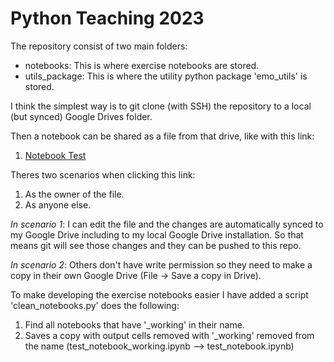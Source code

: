 # Python Teaching 2023

The repository consist of two main folders: 

- notebooks: This is where exercise notebooks are stored. 
- utils_package: This is where the utility python package 'emo_utils' is stored. 

I think the simplest way is to git clone (with SSH) the repository to a local (but synced) Google Drives folder. 

Then a notebook can be shared as a file from that drive, like with this link: 

1. [Notebook Test](https://drive.google.com/file/d/1-VWiSR_FJ-cxP_rIImIG-3qMblO1k4D1/view?usp=sharing)

Theres two scenarios when clicking this link: 

1. As the owner of the file.
2. As anyone else.

*In scenario 1*: I can edit the file and the changes are automatically synced to my Google Drive including to my local Google Drive installation. So that means git will see those changes and they can be pushed to this repo. 

*In scenario 2*: Others don't have write permission so they need to make a copy in their own Google Drive (File -> Save a copy in Drive). 

To make developing the exercise notebooks easier I have added a script 'clean_notebooks.py' does the following: 

1. Find all notebooks that have '_working' in their name. 
2. Saves a copy with output cells removed with '_working' removed from the name (test_notebook_working.ipynb --> test_notebook.ipynb)

